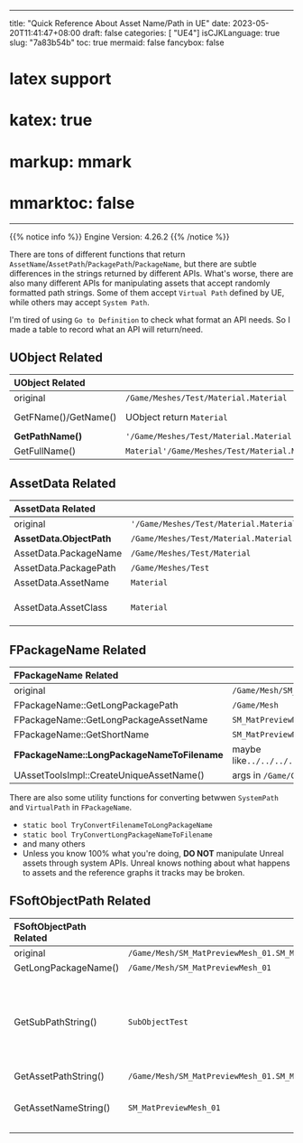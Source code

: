 
---
title: "Quick Reference About Asset Name/Path in UE"
date: 2023-05-20T11:41:47+08:00
draft: false
categories: [ "UE4"]
isCJKLanguage: true
slug: "7a83b54b"
toc: true
mermaid: false
fancybox: false
# latex support
# katex: true
# markup: mmark
# mmarktoc: false 
---


{{% notice info %}}
Engine Version: 4.26.2
{{% /notice %}}

There are tons of different functions that return `AssetName`/`AssetPath`/`PackagePath`/`PackageName`, but there are subtle differences in the strings returned by different APIs.
What's worse, there are also many different APIs for manipulating assets that accept randomly formatted path strings. Some of them accept `Virtual Path` defined by UE, while others may accept `System Path`.

I'm tired of using `Go to Definition` to check what format an API needs. So I made a table to record what an API will return/need.

## UObject Related

| UObject Related      |                                                 | note                                         |
| :-------------------- | ----------------------------------------------- | -------------------------------------------- |
| original             | `/Game/Meshes/Test/Material.Material`           |                                              |
| GetFName()/GetName() | UObject return `Material`                       | UPackage return `/Game/Meshes/Test/Material` |
| **GetPathName()**    | `'/Game/Meshes/Test/Material.Material'`         |                                              |
| GetFullName()        | `Material'/Game/Meshes/Test/Material.Material'` |                                              |

## AssetData Related

| AssetData Related        |                                         | note                     |
| :------------------------ | --------------------------------------- | ------------------------ |
| original                 | `'/Game/Meshes/Test/Material.Material'` |                          |
| **AssetData.ObjectPath** | `/Game/Meshes/Test/Material.Material`   |                          |
| AssetData.PackageName    | `/Game/Meshes/Test/Material`            |                          |
| AssetData.PackagePath    | `/Game/Meshes/Test`                     |                          |
| AssetData.AssetName      | `Material`                              |                          |
| AssetData.AssetClass     | `Material`                              | `Blueprint` if it's a BP |

## FPackageName Related 

| FPackageName Related                           |                                                                                    |     |
| :------------------------------------------- | ---------------------------------------------------------------------------------- | --- |
| original                                    | `/Game/Mesh/SM_MatPreviewMesh_01.SM_MatPreviewMesh_01:SubObjectTest`               |     |
| FPackageName::GetLongPackagePath            | `/Game/Mesh`                                                                       |     |
| FPackageName::GetLongPackageAssetName       | `SM_MatPreviewMesh_01.SM_MatPreviewMesh_01:SubObjectTest`                          |     |
| FPackageName::GetShortName                  | `SM_MatPreviewMesh_01.SM_MatPreviewMesh_01:SubObjectTest`                          |     |
| **FPackageName::LongPackageNameToFilename** | maybe like`../../../../../test_proj/ToolExample/Content/Mesh/SM_MatPreviewMesh_01` |     |
| UAssetToolsImpl::CreateUniqueAssetName()    | args in `/Game/Cube`,`_suffix`, args out `/Game/Cube_suffix_x`,`Cube_suffix_x`     |     |


There are also some utility functions for converting betwwen `SystemPath` and `VirtualPath` in `FPackageName`.
- `static bool TryConvertFilenameToLongPackageName`
- `static bool TryConvertLongPackageNameToFilename`
- and many others
- Unless you know 100% what you're doing, **DO NOT** manipulate Unreal assets through system APIs. Unreal knows nothing about what happens to assets and the reference graphs it tracks may be broken.

## FSoftObjectPath Related

| FSoftObjectPath Related | ||
| :----------------------- |- | -|
| original                | `/Game/Mesh/SM_MatPreviewMesh_01.SM_MatPreviewMesh_01:SubObjectTest` |  |
| GetLongPackageName()    | `/Game/Mesh/SM_MatPreviewMesh_01`| |
| GetSubPathString()      | `SubObjectTest`| SubObject is rare in UE nowadays so it's optional and often empty. |
| GetAssetPathString()    | `/Game/Mesh/SM_MatPreviewMesh_01.SM_MatPreviewMesh_01`||
| GetAssetNameString()    | `SM_MatPreviewMesh_01` | there are also `FName` function variants                           |